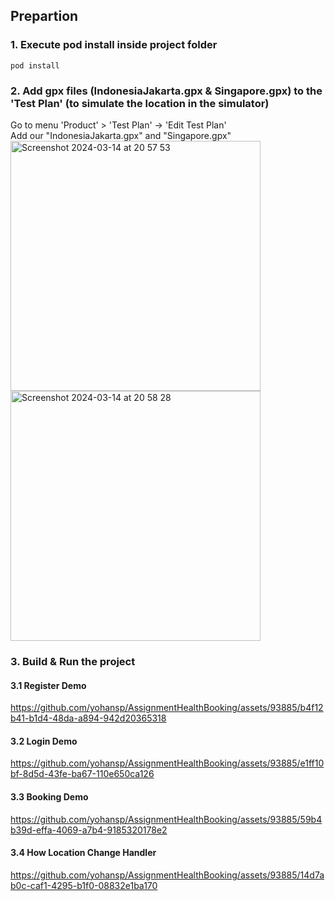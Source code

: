 ## Prepartion
### 1. Execute pod install inside project folder
```
pod install
```

### 2. Add gpx files (IndonesiaJakarta.gpx & Singapore.gpx) to the 'Test Plan' (to simulate the location in the simulator)
Go to menu 'Product' > 'Test Plan' -> 'Edit Test Plan'  </br>
Add our "IndonesiaJakarta.gpx" and "Singapore.gpx" </br>
<img width="400" alt="Screenshot 2024-03-14 at 20 57 53" src="https://github.com/yohansp/AssignmentHealthBooking/assets/93885/4746d88c-ece6-4018-b2be-1f6c3346b260">
<img width="400" alt="Screenshot 2024-03-14 at 20 58 28" src="https://github.com/yohansp/AssignmentHealthBooking/assets/93885/5fce69c6-d643-4a51-a77d-cc549434dd18">

### 3. Build & Run the project
#### 3.1 Register Demo
https://github.com/yohansp/AssignmentHealthBooking/assets/93885/b4f12b41-b1d4-48da-a894-942d20365318

#### 3.2 Login Demo
https://github.com/yohansp/AssignmentHealthBooking/assets/93885/e1ff10bf-8d5d-43fe-ba67-110e650ca126

#### 3.3 Booking Demo
https://github.com/yohansp/AssignmentHealthBooking/assets/93885/59b4b39d-effa-4069-a7b4-9185320178e2

#### 3.4 How Location Change Handler
https://github.com/yohansp/AssignmentHealthBooking/assets/93885/14d7ab0c-caf1-4295-b1f0-08832e1ba170




